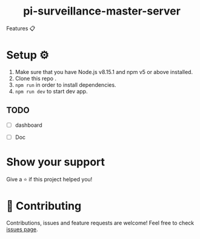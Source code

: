 <h1 align="center">pi-surveillance-master-server</h1
<h1>Features 📋</h1>




<h1>Setup ⚙️</h1>

1. Make sure that you have Node.js v8.15.1 and npm v5 or above installed.
2. Clone this repo .
3. `npm run`  in order to install dependencies.
4. `npm run dev` to start dev app.




## TODO
- [ ] dashboard

- [ ] Doc 


# Show your support

Give a ⭐️ if this project helped you!

# 🤝 Contributing

Contributions, issues and feature requests are welcome! Feel free to check [issues page](https://github.com/alhaqhassan/pi-surveillance-master-server/issues).
